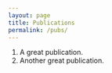 ```yaml
---
layout: page
title: Publications
permalink: /pubs/
---
```


1. A great publication.
2. Another great publication.

